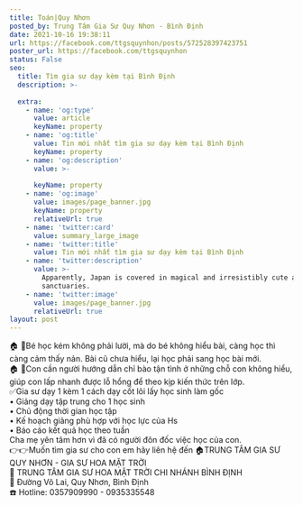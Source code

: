 ```yaml
---
title: Toán|Quy Nhơn
posted_by: Trung Tâm Gia Sư Quy Nhơn - Bình Định
date: 2021-10-16 19:38:11
url: https://facebook.com/ttgsquynhon/posts/572528397423751
poster_url: https://facebook.com/ttgsquynhon
status: False
seo:
  title: Tìm gia sư dạy kèm tại Bình Định
  description: >-
    
  extra:
    - name: 'og:type'
      value: article
      keyName: property
    - name: 'og:title'
      value: Tin mới nhất tìm gia sư dạy kèm tại Bình Định
      keyName: property
    - name: 'og:description'
      value: >-
        
      keyName: property
    - name: 'og:image'
      value: images/page_banner.jpg
      keyName: property
      relativeUrl: true
    - name: 'twitter:card'
      value: summary_large_image
    - name: 'twitter:title'
      value: Tin mới nhất tìm gia sư dạy kèm tại Bình Định
    - name: 'twitter:description'
      value: >-
        Apparently, Japan is covered in magical and irresistibly cute animal
        sanctuaries.
    - name: 'twitter:image'
      value: images/page_banner.jpg
      relativeUrl: true
layout: post
---
```

🏠 🏡Bé học kém không phải lười, mà do bé không hiểu bài, càng học thì càng cảm thấy nản. Bài cũ chưa hiểu, lại học phải sang học bài mới.<br>🏠 🏡Con cần người hướng dẫn chỉ bào tận tình ở những chỗ con không hiểu, giúp con lấp nhanh được lỗ hổng để theo kịp kiến thức trên lớp.<br>✅Gia sư dạy 1 kèm 1 cách dạy cốt lõi lấy học sinh làm gốc<br>• Giảng dạy tập trung cho 1 học sinh<br>• Chủ động thời gian học tập<br>• Kế hoạch giảng phù hợp với học lực của Hs<br>• Báo cáo kết quả học theo tuần<br>Cha mẹ yên tâm hơn vì đã có người đôn đốc việc học của con.<br>👉👉Muốn tìm gia sư cho con em hãy liên hệ đến 🏠TRUNG TÂM GIA SƯ QUY NHƠN - GIA SƯ HOA MẶT TRỜI<br>📖 TRUNG TÂM GIA SƯ HOA MẶT TRỜI CHI NHÁNH BÌNH ĐỊNH<br>🚩 Đường Võ Lai, Quy Nhơn, Bình Định<br>☎️ Hotline: 0357909990 - 0935335548
